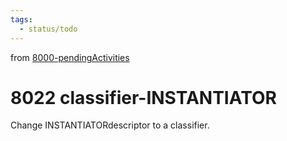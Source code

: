 ```yaml
---
tags:
  - status/todo
---
```

from [8000-pendingActivities](8000-pendingActivities.md)
# 8022 classifier-INSTANTIATOR
Change INSTANTIATORdescriptor to a classifier.